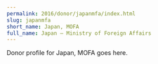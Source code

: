 ```yaml
---
permalink: 2016/donor/japanmfa/index.html
slug: japanmfa
short_name: Japan, MOFA
full_name: Japan – Ministry of Foreign Affairs
---
```


Donor profile for Japan, MOFA goes here.
